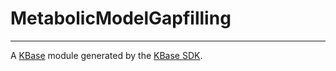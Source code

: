 
# MetabolicModelGapfilling
---

A [KBase](https://kbase.us) module generated by the [KBase SDK](https://github.com/kbase/kb_sdk).


